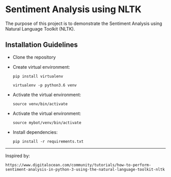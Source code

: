# Sentiment Analysis using NLTK

The purpose of this project is to demonstrate the Sentiment Analysis using Natural Language Toolkit (NLTK).



## Installation Guidelines

- Clone the repository


- Create virtual environment:

    ```
    pip install virtualenv
    ```
    
    ```
    virtualenv -p python3.6 venv
    ```

- Activate the virtual environment:
  
    ```
    source venv/bin/activate
    ```



- Activate the virtual environment:

    ```
    source mybot/venv/bin/activate
    ```
-  Install dependencies:
    
    ```
    pip install -r requirements.txt
    ```

***

Inspired by:

`https://www.digitalocean.com/community/tutorials/how-to-perform-sentiment-analysis-in-python-3-using-the-natural-language-toolkit-nltk`

